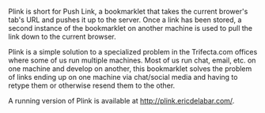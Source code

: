 Plink is short for Push Link, a bookmarklet that takes the current brower's tab's URL and pushes it up to the server.  Once a link has been stored, a second instance of the bookmarklet on another machine is used to pull the link down to the current browser.

Plink is a simple solution to a specialized problem in the Trifecta.com offices where some of us run multiple machines.  Most of us run chat, email, etc. on one machine and develop on another, this bookmarklet solves the problem of links ending up on one machine via chat/social media and having to retype them or otherwise resend them to the other.

A running version of Plink is available at http://plink.ericdelabar.com/.
